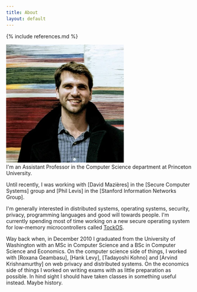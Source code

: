 ```yaml
---
title: About
layout: default
---
```


{% include references.md %}

![If you have a lot of money, please buy me the carpet in the background](/assets/images/me.png "If you have a lot of money, please buy me the carpet in the background")  
I'm an Assistant Professor in the Computer Science department at Princeton University.

Until recently, I was working with [David Mazières] in the [Secure Computer Systems]
group and [Phil Levis] in the [Stanford Information Networks Group].

I'm generally interested in distributed systems, operating systems, security,
privacy, programming languages and good will towards people. I'm currently
spending most of time working on a new secure operating system for low-memory
microcontrollers called [TockOS](http://www.tockos.org).

Way back when, in December 2010 I graduated from the University of Washington
with an MSc in Computer Science and a BSc in Computer Science and Economics.
On the computer science side of things, I worked with [Roxana Geambasu], [Hank
Levy], [Tadayoshi Kohno] and [Arvind Krishnamurthy] on web privacy and
distributed systems. On the economics side of things I worked on writing exams
with as little preparation as possible. In hind sight I should have taken
classes in something useful instead. Maybe history.

